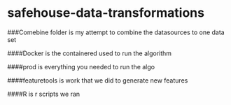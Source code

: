 # safehouse-data-transformations


###Comebine 
folder is my attempt to combine the datasources to one data set

####Docker 
is the containered used to run the algorithm

####prod 
is everything you needed to run the algo

####featuretools 
is work that we did to generate new features 

####R 
is r scripts we ran
